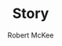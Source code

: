 ---
title: Story
slug: story
breadcrumbs:
  - title: >-
      Accueil
    path: "/"
  - title: >-
      Bibliographie
    path: "/bibliographie"
  - title: >-
      Story
author: Robert McKee
cover: story.jpg
summary: Dans cet ouvrage incontournable, enrichi à l’occasion de sa nouvelle édition,
  Robert McKee expose les grands principes de la narration et de l’écriture de scénario
  pour le cinéma et la télévision, à l’usage des scénaristes débutants ou confirmés.
  Alien, À travers le miroir, Casablanca, Chinatown, Les Dents de la mer, Les Rapaces,
  Star Wars, Thelma et Louise, Un poisson nommé Wanda… À partir d’exemples de films
  illustrés et analysés en profondeur, il aborde chacune des étapes de la création
  d’une histoire apte à toucher et captiver le public, du choix d’une intrigue à la
  construction des personnages, en passant par l’exposition, la dynamique du récit,
  etc. Découvrez les méthodes, les conseils et les recettes d’un “doctor” reconnu
  comme étant l’un des meilleurs professeurs d’écriture de scénario dans le monde.
site: https://www.armand-colin.com/story-ecrire-un-scenario-pour-le-cinema-et-la-television-9782200617479
mandatory: false
paths:
- "/competences/exprimer"
- "/parcours/creation-numerique"
- "/ateliers/hors-champ"
---